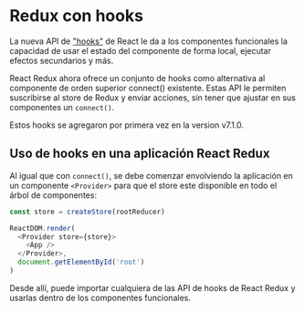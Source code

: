 # Redux con hooks

La nueva API de ["hooks"](https://fran-costa.github.io/capacitaciones/#/topics/Hooks?id=hooks) de React le da a los componentes funcionales la capacidad de usar el estado del componente de forma local, ejecutar efectos secundarios y más.

React Redux ahora ofrece un conjunto de hooks como alternativa al componente de orden superior connect() existente.
Estas API le permiten suscribirse al store de Redux y enviar acciones, sin tener que ajustar en sus componentes un `connect()`.

Estos hooks se agregaron por primera vez en la version v7.1.0.

## Uso de hooks en una aplicación React Redux

Al igual que con `connect()`, se debe comenzar envolviendo la aplicación en un componente `<Provider>` para que el store este disponible en todo el árbol de componentes:

```javascript
const store = createStore(rootReducer)

ReactDOM.render(
  <Provider store={store}>
    <App />
  </Provider>,
  document.getElementById('root')
)
```

Desde allí, puede importar cualquiera de las API de hooks de React Redux y usarlas dentro de los componentes funcionales.
